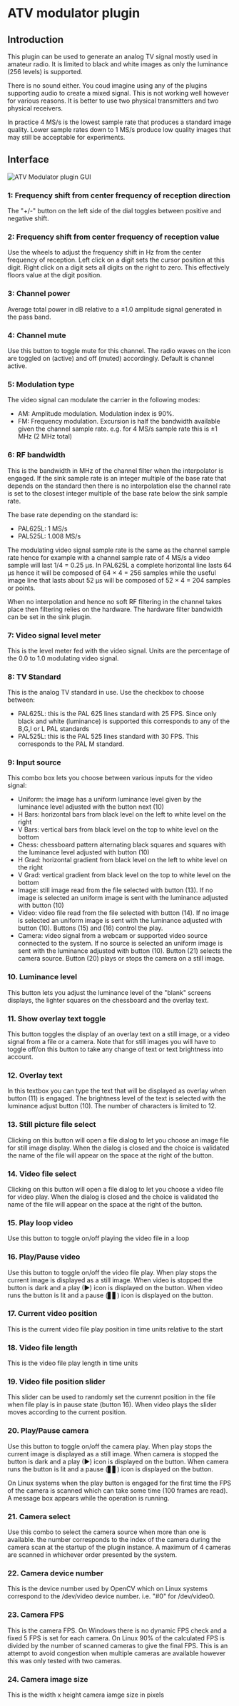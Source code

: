 <h1>ATV modulator plugin</h1>

<h2>Introduction</h2>

This plugin can be used to generate an analog TV signal mostly used in amateur radio. It is limited to black and white images as only the luminance (256 levels) is supported. 

There is no sound either. You coud imagine using any of the plugins supporting audio to create a mixed signal. This is not working well however for various reasons. It is better to use two physical transmitters and two physical receivers.

In practice 4 MS/s is the lowest sample rate that produces a standard image quality. Lower sample rates down to 1 MS/s produce low quality images that may still be acceptable for experiments.

<h2>Interface</h2>

![ATV Modulator plugin GUI](../../../doc/img/ATVMod_plugin.png)

<h3>1: Frequency shift from center frequency of reception direction</h3>

The "+/-" button on the left side of the dial toggles between positive and negative shift.

<h3>2: Frequency shift from center frequency of reception value</h3>

Use the wheels to adjust the frequency shift in Hz from the center frequency of reception. Left click on a digit sets the cursor position at this digit. Right click on a digit sets all digits on the right to zero. This effectively floors value at the digit position.

<h3>3: Channel power</h3>

Average total power in dB relative to a &#177;1.0 amplitude signal generated in the pass band.

<h3>4: Channel mute</h3>

Use this button to toggle mute for this channel. The radio waves on the icon are toggled on (active) and off (muted) accordingly. Default is channel active.

<h3>5: Modulation type</h3>

The video signal can modulate the carrier in the following modes:

  - AM: Amplitude modulation. Modulation index is 90%.
  - FM: Frequency modulation. Excursion is half the bandwidth available given the channel sample rate. e.g. for 4 MS/s sample rate this is &#177;1 MHz (2 MHz total) 
  
<h3>6: RF bandwidth</h3>

This is the bandwidth in MHz of the channel filter when the interpolator is engaged. If the sink sample rate is an integer multiple of the base rate that depends on the standard then there is no interpolation else the channel rate is set to the closest integer multiple of the base rate below the sink sample rate. 

The base rate depending on the standard is:

  - PAL625L: 1 MS/s
  - PAL525L: 1.008 MS/s

The modulating video signal sample rate is the same as the channel sample rate hence for example with a channel sample rate of 4 MS/s a video sample will last 1/4 = 0.25 &#956;s. In PAL625L a complete horizontal line lasts 64 &#956;s hence it will be composed of 64 &#215; 4 = 256 samples while the useful image line that lasts about 52 &#956;s will be composed of 52 &#215; 4 = 204 samples or points. 

When no interpolation and hence no soft RF filtering in the channel takes place then filtering relies on the hardware. The hardware filter bandwidth can be set in the sink plugin.

<h3>7: Video signal level meter</h3>

This is the level meter fed with the video signal. Units are the percentage of the 0.0 to 1.0 modulating video signal.

<h3>8: TV Standard</h3>

This is the analog TV standard in use. Use the checkbox to choose between:

  - PAL625L: this is the PAL 625 lines standard with 25 FPS. Since only black and white (luminance) is supported this corresponds to any of the B,G,I or L PAL standards
  - PAL525L: this is the PAL 525 lines standard with 30 FPS. This corresponds to the PAL M standard.
  
<h3>9: Input source</h3>

This combo box lets you choose between various inputs for the video signal:

  - Uniform: the image has a uniform luminance level given by the luminance level adjusted with the button next (10)
  - H Bars: horizontal bars from black level on the left to white level on the right
  - V Bars: vertical bars from black level on the top to white level on the bottom
  - Chess: chessboard pattern alternating black squares and squares with the luminance level adjusted with button (10)
  - H Grad: horizontal gradient from black level on the left to white level on the right
  - V Grad: vertical gradient from black level on the top to white level on the bottom
  - Image: still image read from the file selected with button (13). If no image is selected an uniform image is sent with the luminance adjusted with button (10)
  - Video: video file read from the file selected with button (14). If no image is selected an uniform image is sent with the luminance adjusted with button (10).  Buttons (15) and (16) control the play.
  - Camera: video signal from a webcam or supported video source connected to the system. If no source is selected an uniform image is sent with the luminance adjusted with button (10). Button (21) selects the camera source. Button (20) plays or stops the camera on a still image.
  
<h3>10. Luminance level</h3> 

This button lets you adjust the luminance level of the "blank" screens displays, the lighter squares on the chessboard and the overlay text.

<h3>11. Show overlay text toggle</h3>

This button toggles the display of an overlay text on a still image, or a video signal from a file or a camera. Note that for still images you will have to toggle off/on this button to take any change of text or text brightness into account.

<h3>12. Overlay text</h3>

In this textbox you can type the text that will be displayed as overlay when button (11) is engaged. The brightness level of the text is selected with the luminance adjust button (10). The number of characters is limited to 12.

<h3>13. Still picture file select</h3>

Clicking on this button will open a file dialog to let you choose an image file for still image display. When the dialog is closed and the choice is validated the name of the file will appear on the space at the right of the button. 

<h3>14. Video file select</h3>

Clicking on this button will open a file dialog to let you choose a video file for video play. When the dialog is closed and the choice is validated the name of the file will appear on the space at the right of the button. 

<h3>15. Play loop video</h3>

Use this button to toggle on/off playing the video file in a loop

<h3>16. Play/Pause video</h3>

Use this button to toggle on/off the video file play. When play stops the current image is displayed as a still image. When video is stopped the button is dark and a play (&#9658;) icon is displayed on the button. When video runs the button is lit and a pause (&#9611;&#9611;) icon is displayed on the button. 

<h3>17. Current video position</h3>

This is the current video file play position in time units relative to the start

<h3>18. Video file length</h3>

This is the video file play length in time units

<h3>19. Video file position slider</h3>

This slider can be used to randomly set the currennt position in the file when file play is in pause state (button 16). When video plays the slider moves according to the current position.

<h3>20. Play/Pause camera</h3>

Use this button to toggle on/off the camera play. When play stops the current image is displayed as a still image. When camera is stopped the button is dark and a play (&#9658;) icon is displayed on the button. When camera runs the button is lit and a pause (&#9611;&#9611;) icon is displayed on the button. 

On Linux systems when the play button is engaged for the first time the FPS of the camera is scanned which can take some time (100 frames are read). A message box appears while the operation is running.

<h3>21. Camera select</h3>

Use this combo to select the camera source when more than one is available. the number corresponds to the index of the camera during the camera scan at the startup of the plugin instance. A maximum of 4 cameras are scanned in whichever order presented by the system.  

<h3>22. Camera device number</h3>

This is the device number used by OpenCV which on Linux systems correspond to the /dev/video device number. i.e. "#0" for /dev/video0.

<h3>23. Camera FPS</h3>

This is the camera FPS. On Windows there is no dynamic FPS check and a fixed 5 FPS is set for each camera. On Linux 90% of the calculated FPS is divided by the number of scanned cameras to give the final FPS. This is an attempt to avoid congestion when multiple cameras are available however this was only tested with two cameras.

<h3>24. Camera image size</h3>

This is the width x height camera iamge size in pixels